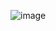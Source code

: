 ![image](https://user-images.githubusercontent.com/93179435/154803005-ac8584ea-22c1-4307-8935-d108f0d1da32.png)
